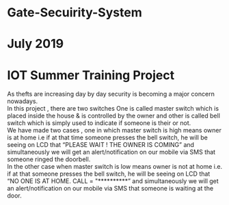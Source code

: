# Gate-Secuirity-System
# July 2019
# IOT Summer Training Project
As thefts are increasing day by day security is becoming a major concern nowadays. <br>In this project , there are two switches One is called master switch which is placed inside the house & is controlled by the owner and other is called bell switch which is simply used to indicate if someone is their or not.<br> We have made two cases , one in which master switch is high means owner is at home i.e if at that time someone presses the bell switch, he will be seeing on LCD that “PLEASE WAIT ! THE OWNER IS COMING” and simultaneously we will get an alert/notification on our mobile via SMS that  someone ringed the doorbell.<br> In the other case when master switch is low means owner is not at home i.e. if at that someone presses the bell switch, he will be seeing on LCD that “NO ONE IS AT HOME. CALL = "**********”  and simultaneously we will get an alert/notification on our mobile via SMS that someone is waiting at the door.
